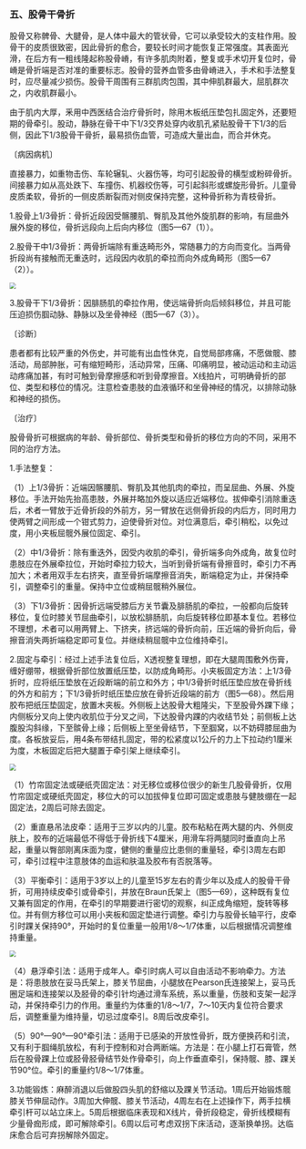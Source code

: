 ### 五、股骨干骨折

股骨又称髀骨、大腱骨，是人体中最大的管状骨，它可以承受较大的支柱作用。股骨干的皮质很致密，因此骨折的愈合，要较长时间才能恢复正常强度。其表面光滑，在后方有一粗线隆起称股骨嵴，有许多肌肉附着，整复或手术切开复位时，骨嵴是骨折端是否对准的重要标志。股骨的营养血管多由骨嵴进入，手术和手法整复时，应尽量减少损伤。股骨干周围有三群肌肉包围，其中伸肌群最大，屈肌群次之，内收肌群最小。

由于肌内大厚，釆用中西医结合治疗骨折时，除用木板纸压垫包扎固定外，还要短期的骨牵引。股动，静脉在骨干中下1/3交界处穿内收肌孔紧贴股骨干下1/3的后侧，因此下1/3股骨干骨折，最易损伤血管，可造成大量出血，而合并休克。

〔病因病机〕

直接暴力，如重物击伤、车轮辗轧、火器伤等，均可引起股骨的横型或粉碎骨折。间接暴力如从高处跌下、车撞伤、机器绞伤等，可引起斜形或螺旋形骨折。儿童骨皮质柔软，骨折的一侧皮质断裂而对侧皮保持完整，这种骨折称为青枝骨折。

1.股骨上1/3骨折：骨折近段因受髂腰肌、臀肌及其他外旋肌群的影响，有屈曲外展外旋的移位，骨折远段向上后向内移位（图5—67（1））。

2.股骨干中1/3骨折：两骨折端除有重迭畸形外，常随暴力的方向而变化。当两骨折段尚有接触而无重迭时，远段因内收肌的牵拉而向外成角畸形（图5—67（2））。

<img src="./img/5-67.jpg" style="zoom:70%;" />

3.股骨干下1/3骨折：因腓肠肌的牵拉作用，使远端骨折向后倾斜移位，并且可能压迫损伤腘动脉、静脉以及坐骨神经（图5—67（3））。

〔诊断〕

患者都有比较严重的外伤史，并可能有出血性休克，自觉局部疼痛，不愿做髋、膝活动，局部肿胀，可有缩短畸形，活动异常，压痛、叩痛明显，被动运动和主动运动疼痛加甚，有时可触到骨摩擦感和听到骨摩擦音。X线拍片，可明确骨折的部位、类型和移位的情况。注意检查患肢的血液循环和坐骨神经的情况，以排除动脉和神经的损伤。

〔治疗〕

股骨骨折可根据病的年龄、骨折部位、骨折类型和骨折的移位方向的不同，采用不同的治疗方法。

1.手法整复：

（1）上1/3骨折：近端因髂腰肌、臀肌及其他肌肉的牵拉，而呈屈曲、外展、外旋移位。手法开始先抬高患肢，外展并略加外旋以适应近端移位。拔伸牵引消除重迭后，术者一臂放于近骨折段的外前方，另一臂放在远侧骨折段的内后方，同时用力使两臂之间形成一个钳式剪力，迫使骨折对位。对位满意后，牵引稍松，以免过度，用小夹板屈髋外展位固定、牵引。

（2）中1/3骨折：除有重迭外，因受内收肌的牵引，骨折端多向外成角，故复位时患肢应在外展牵拉位，开始时牵拉力较大，当听到骨折端有骨擦音时，牵引力不再加大；术者用双手左右挤夹，直至骨折端摩擦音消失，断端稳定为止，并保持牵引，调整牵引的重量。保持中立位或稍屈髋稍外展位。

（3）下1/3骨折：因骨折远端受膝后方关节囊及腓肠肌的牵拉，一般都向后旋转移位，复位时膝关节屈曲牵引，以放松腓肠肌，向后旋转移位即基本复位。若移位不理想，术者可以用两臂上、下挤夹，挤远端的骨折向前，压近端的骨折向后，骨擦音消失两折端稳定即可复位。并继续稍屈髋中立位维持牵引。

2.固定与牵引：经过上述手法复位后，X透视整复理想，即在大腿周围敷外伤膏，缠好绷带，根据骨折部位放置纸压垫，以防成角畸形。小夹板固定方法：上1/3骨折时，应将纸压垫放在近段断端的前立和外方；中1/3骨折时纸压垫应放在骨折线的外方和前方；下1/3骨折时纸压垫应放在骨折近段端的前方（图5—68）。然后用胶布把纸压垫固定，放置木夹板。外侧板上达股骨大粗隆尖，下至股骨外踝下缘；内侧板分叉向上使内收肌位于分叉之间，下达股骨内踝的内收结节处；前侧板上达腹股沟斜缘，下至髌骨上缘；后侧板上至坐骨结节，下至腘窝，以不妨碍膝屈曲为度。各板放妥后，用4条布带结扎固定，带的松紧度以1公斤的力上下拉动约1厘米为度，木板固定后把大腿置于牵引架上继续牵引。

<img src="./img/5-68.jpg" style="zoom:70%;" />

（1）竹帘固定法或硬纸壳固定法：对无移位或移位很少的新生几股骨骨折，仅用竹帘固定或硬纸壳固定，移位大的可以加拔伸复位即可固定或患肢与健肢绷在一起固定法，2周后可除去固定。

（2）重直悬吊法皮牵：适用于三岁以内的儿童。胶布粘粘在两大腿的内、外侧皮肤上，胶布的近端最低不得低于骨折线下4厘米，用滑车将两腿同时垂直向上吊起，重量以臀部刚离床面为度，健侧的重量应比患侧的重量轻，牵引3周左右即可，牵引过程中注意肢体的血运和肤温及胶布有否脱落等。

（3）平衡牵引：适用于3岁以上的儿童至15岁左右的青少年以及成人的股骨干骨折，可用持续皮牵引或骨牵引，并放在Braun氏架上（图5—69），这种既有复位又兼有固定的作用，在牵引的早期要进行密切的观察，纠正成角缩短，旋转等移位。并有侧方移位可以用小夹板和固定垫进行调整。牵引力与股骨长轴平行，皮牵引时踝关保持90°，开始时的复位重量一般用1/8〜1/7体重，以后根据情况调整维持重量。

<img src="./img/5-69.jpg" style="zoom:70%;" />

（4）悬浮牵引法：适用于成年人。牵引时病人可以自由活动不影响牵力。方法是：将患肢放在妥马氏架上，膝关节屈曲，小腿放在Pearson氏连接架上，妥马氏圈足端和连接架以及胫骨的牵引针均通过滑车系统，系以重量，伤肢和支架一起浮动，并保持牵引力的作用。重量约为体重的1/8〜1/7，7〜10天内复位符合要求后，调整重量为维持量，切忌过度牵引。8周后改皮牵引。

（5）90°—90°—90°牵引法：适用于已感染的开放性骨折，既方便换药和引流，又有利于腘绳肌放松，有利于控制和对合两断端。方法是：在小腿上打石膏管，然后在股骨踝上位或胫骨胫骨结节处作骨牵引，向上作垂直牵引，保持髋、膝、踝关节90°位。牵引的重量约1/8～1/7体重。

3.功能锻炼：麻醉消退以后做股四头肌的舒缩以及踝关节活动。1周后开始锻炼髋膝关节伸屈动作。3周加大伸髋、膝关节活动，4周左右在上述操作下，两手拉横牵引杆可以站立床上。5周后根据临床表现和X线片，骨折段稳定，骨折线模糊有少量骨痂形成，即可解除牵引。6周以后可考虑双拐下床活动，逐渐换单拐。达临床愈合后可弃拐解除外固定。
